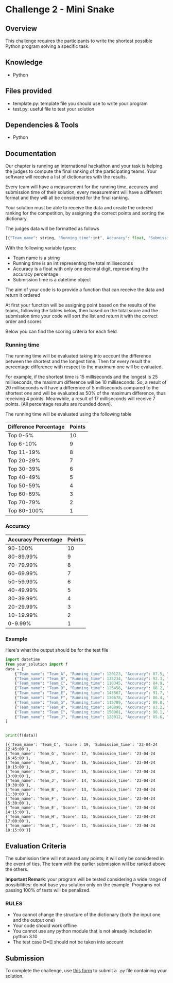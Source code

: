 # Challenge 2 - Mini Snake

## Overview

This challenge requires the participants to write the shortest possible Python program solving a specific task.

## Knowledge

- Python

## Files provided

- template.py: template file you should use to write your program
- test.py: useful file to test your solution

## Dependencies & Tools

- Python

## Documentation

Our chapter is running an international hackathon and your task is helping the judges to compute the final ranking of the participating teams. Your software will receive a list of dictionaries with the results.

Every team will have a measurement for the running time, accuracy and submission time of their solution, every measurement will have a different format and they will all be considered for the final ranking.

Your solution must be able to receive the data and create the ordered ranking for the competition, by assigning the correct points and sorting the dictionary.

The judges data will be formatted as follows

```python
[{"Team_name": string, "Running_time":int", Accuracy": float, "Submission_time": datetime}, {"Team_name": string, "Running_time":int,” Accuracy": float, "Submission_time": datetime}, . . .]
```

With the following variable types:

- Team name is a string
- Running time is an int representing the total milliseconds
- Accuracy is a float with only one decimal digit, representing the accuracy percentage
- Submission time is a datetime object

The aim of your code is to provide a function that can receive the data and return it ordered

At first your function will be assigning point based on the results of the teams, following the tables below, then based on the total score and the submission time your code will sort the list and return it with the correct order and scores

Below you can find the scoring criteria for each field

### Running time

The running time will be evaluated taking into account the difference between the shortest and the longest time. Then for every result the percentage difference with respect to the maximum one will be evaluated.

For example, if the shortest time is 15 milliseconds and the longest is 25 milliseconds, the maximum difference will be 10 milliseconds. So, a result of 20 milliseconds will have a difference of 5 milliseconds compared to the shortest one and will be evaluated as 50% of the maximum difference, thus receiving 4 points. Meanwhile, a result of 17 milliseconds will receive 7 points. (All percentage results are rounded down).

The running time will be evaluated using the following table

| Difference Percentage | Points |
| --------------------- | ------ |
| Top 0-5%              | 10     |
| Top 6-10%             | 9      |
| Top 11-19%            | 8      |
| Top 20-29%            | 7      |
| Top 30-39%            | 6      |
| Top 40-49%            | 5      |
| Top 50-59%            | 4      |
| Top 60-69%            | 3      |
| Top 70-79%            | 2      |
| Top 80-100%           | 1      |

### Accuracy

| Accuracy Percentage | Points |
| ------------------- | ------ |
| 90-100%             | 10     |
| 80-89.99%           | 9      |
| 70-79.99%           | 8      |
| 60-69.99%           | 7      |
| 50-59.99%           | 6      |
| 40-49.99%           | 5      |
| 30-39.99%           | 4      |
| 20-29.99%           | 3      |
| 10-19.99%           | 2      |
| 0-9.99%             | 1      |

### Example

Here's what the output should be for the test file

```python
import datetime
from your_solution import f
data = [
    {"Team_name": "Team_A", "Running_time": 120123, "Accuracy": 87.5, "Submission_time": datetime.datetime(2024, 4, 23, 10, 15, 0)},
    {"Team_name": "Team_B", "Running_time": 135234, "Accuracy": 92.3, "Submission_time": datetime.datetime(2024, 4, 23, 11, 30, 0)},
    {"Team_name": "Team_C", "Running_time": 110345, "Accuracy": 84.9, "Submission_time": datetime.datetime(2024, 4, 23, 12, 45, 0)},
    {"Team_name": "Team_D", "Running_time": 125456, "Accuracy": 88.2, "Submission_time": datetime.datetime(2024, 4, 23, 13, 0, 0)},
    {"Team_name": "Team_E", "Running_time": 145567, "Accuracy": 91.7, "Submission_time": datetime.datetime(2024, 4, 23, 14, 15, 0)},
    {"Team_name": "Team_F", "Running_time": 130678, "Accuracy": 86.4, "Submission_time": datetime.datetime(2024, 4, 23, 15, 30, 0)},
    {"Team_name": "Team_G", "Running_time": 115789, "Accuracy": 89.8, "Submission_time": datetime.datetime(2024, 4, 23, 16, 45, 0)},
    {"Team_name": "Team_H", "Running_time": 140890, "Accuracy": 83.2, "Submission_time": datetime.datetime(2024, 4, 23, 17, 0, 0)},
    {"Team_name": "Team_I", "Running_time": 150901, "Accuracy": 90.1, "Submission_time": datetime.datetime(2024, 4, 23, 18, 15, 0)},
    {"Team_name": "Team_J", "Running_time": 128012, "Accuracy": 85.6, "Submission_time": datetime.datetime(2024, 4, 23, 19, 30, 0)}
]


print(f(data))
```

```
[{'Team_name': 'Team_C', 'Score': 19, 'Submission_time': '23-04-24 12:45:00'},
{'Team_name': 'Team_G', 'Score': 17, 'Submission_time': '23-04-24 16:45:00'},
{'Team_name': 'Team_A', 'Score': 16, 'Submission_time': '23-04-24 10:15:00'},
{'Team_name': 'Team_D', 'Score': 15, 'Submission_time': '23-04-24 13:00:00'},
{'Team_name': 'Team_J', 'Score': 14, 'Submission_time': '23-04-24 19:30:00'},
{'Team_name': 'Team_B', 'Score': 13, 'Submission_time': '23-04-24 11:30:00'},
{'Team_name': 'Team_F', 'Score': 13, 'Submission_time': '23-04-24 15:30:00'},
{'Team_name': 'Team_E', 'Score': 11, 'Submission_time': '23-04-24 14:15:00'},
{'Team_name': 'Team_H', 'Score': 11, 'Submission_time': '23-04-24 17:00:00'},
{'Team_name': 'Team_I', 'Score': 11, 'Submission_time': '23-04-24 18:15:00'}]
```

## Evaluation Criteria

The submission time will not award any points; it will only be considered in the event of ties. The team with the earlier submission will be ranked above the others.

**Important Remark**: your program will be tested considering a wide range of possibilities: do not base you solution only on the example. Programs not passing 100% of tests will be penalized.

### RULES

- You cannot change the structure of the dictionary (both the input one and the output one)
- Your code should work offline
- You cannot use any python module that is not already included in python 3.10
- The test case D=[] should not be taken into account

## Submission

To complete the challenge, use [this form](https://docs.google.com/forms/d/e/1FAIpQLSedCYACR4Imw_vnkb-28Y6njpXjzGYw_PQG51AcVk0m-JIGow/viewform?usp=sf_link) to submit a `.py` file containing your solution.

```

```
